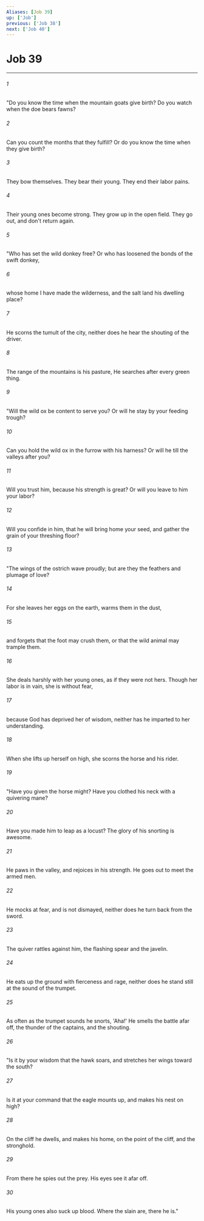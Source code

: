 ```yaml
---
Aliases: [Job 39]
up: ['Job']
previous: ['Job 38']
next: ['Job 40']
---
```

# Job 39
***





###### 1 

"Do you know the time when the mountain goats give birth? Do you watch when the doe bears fawns? 



###### 2 

Can you count the months that they fulfill? Or do you know the time when they give birth? 



###### 3 

They bow themselves. They bear their young. They end their labor pains. 



###### 4 

Their young ones become strong. They grow up in the open field. They go out, and don't return again. 



###### 5 

"Who has set the wild donkey free? Or who has loosened the bonds of the swift donkey, 



###### 6 

whose home I have made the wilderness, and the salt land his dwelling place? 



###### 7 

He scorns the tumult of the city, neither does he hear the shouting of the driver. 



###### 8 

The range of the mountains is his pasture, He searches after every green thing. 



###### 9 

"Will the wild ox be content to serve you? Or will he stay by your feeding trough? 



###### 10 

Can you hold the wild ox in the furrow with his harness? Or will he till the valleys after you? 



###### 11 

Will you trust him, because his strength is great? Or will you leave to him your labor? 



###### 12 

Will you confide in him, that he will bring home your seed, and gather the grain of your threshing floor? 



###### 13 

"The wings of the ostrich wave proudly; but are they the feathers and plumage of love? 



###### 14 

For she leaves her eggs on the earth, warms them in the dust, 



###### 15 

and forgets that the foot may crush them, or that the wild animal may trample them. 



###### 16 

She deals harshly with her young ones, as if they were not hers. Though her labor is in vain, she is without fear, 



###### 17 

because God has deprived her of wisdom, neither has he imparted to her understanding. 



###### 18 

When she lifts up herself on high, she scorns the horse and his rider. 



###### 19 

"Have you given the horse might? Have you clothed his neck with a quivering mane? 



###### 20 

Have you made him to leap as a locust? The glory of his snorting is awesome. 



###### 21 

He paws in the valley, and rejoices in his strength. He goes out to meet the armed men. 



###### 22 

He mocks at fear, and is not dismayed, neither does he turn back from the sword. 



###### 23 

The quiver rattles against him, the flashing spear and the javelin. 



###### 24 

He eats up the ground with fierceness and rage, neither does he stand still at the sound of the trumpet. 



###### 25 

As often as the trumpet sounds he snorts, 'Aha!' He smells the battle afar off, the thunder of the captains, and the shouting. 



###### 26 

"Is it by your wisdom that the hawk soars, and stretches her wings toward the south? 



###### 27 

Is it at your command that the eagle mounts up, and makes his nest on high? 



###### 28 

On the cliff he dwells, and makes his home, on the point of the cliff, and the stronghold. 



###### 29 

From there he spies out the prey. His eyes see it afar off. 



###### 30 

His young ones also suck up blood. Where the slain are, there he is."
